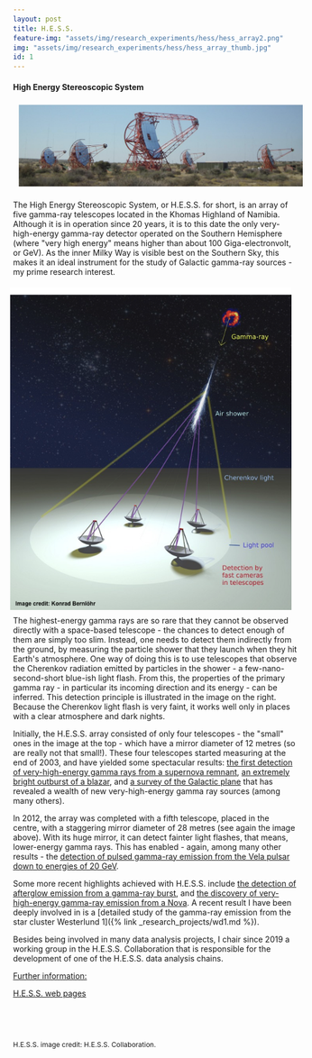 ```yaml
---
layout: post
title: H.E.S.S.
feature-img: "assets/img/research_experiments/hess/hess_array2.png"
img: "assets/img/research_experiments/hess/hess_array_thumb.jpg"
id: 1
---
```


#### High Energy Stereoscopic System

<div><img src="/assets/img/research_experiments/hess/hess_array2.png" alt="High Energy Stereoscopic System" width="1000" align="center" style="padding-top:1%;padding-left:2%;padding-right:2%;padding-bottom:2%"></div>

The High Energy Stereoscopic System, or H.E.S.S. for short, is an array of five gamma-ray telescopes located in the Khomas Highland of Namibia.
Although it is in operation since 20 years, it is to this date the only very-high-energy gamma-ray detector operated on the Southern Hemisphere (where "very high energy" means higher than about 100 Giga-electronvolt, or GeV).
As the inner Milky Way is visible best on the Southern Sky, this makes it an ideal instrument for the study of Galactic gamma-ray sources - my prime research interest.

<div><img src="/assets/img/research_experiments/hess/iact_technique.png" alt="IACT detection technique" width="500" align="right" style="padding-top:1%;padding-left:2%;padding-right:2%;padding-bottom:2%"></div>

The highest-energy gamma rays are so rare that they cannot be observed directly with a space-based telescope - the chances to detect enough of them are simply too slim.
Instead, one needs to detect them indirectly from the ground, by measuring the particle shower that they launch when they hit Earth's atmosphere.
One way of doing this is to use telescopes that observe the Cherenkov radiation emitted by particles in the shower - a few-nano-second-short blue-ish light flash.
From this, the properties of the primary gamma ray - in particular its incoming direction and its energy - can be inferred.
This detection principle is illustrated in the image on the right.
Because the Cherenkov light flash is very faint, it works well only in places with a clear atmosphere and dark nights.

Initially, the H.E.S.S. array consisted of only four telescopes - the "small" ones in the image at the top - which have a mirror diameter of 12 metres (so are really not that small!).
These four telescopes started measuring at the end of 2003, and have yielded some spectacular results: <a href="https://ui.adsabs.harvard.edu/abs/2004Natur.432...75A/abstract" target="_blank">the first detection of very-high-energy gamma rays from a supernova remnant</a>, <a href="https://ui.adsabs.harvard.edu/abs/2007ApJ...664L..71A/abstract" target="_blank">an extremely bright outburst of a blazar</a>, and <a href="https://ui.adsabs.harvard.edu/abs/2018A%26A...612A...1H/abstract" target="_blank">a survey of the Galactic plane</a> that has revealed a wealth of new very-high-energy gamma ray sources (among many others).

In 2012, the array was completed with a fifth telescope, placed in the centre, with a staggering mirror diameter of 28 metres (see again the image above).
With its huge mirror, it can detect fainter light flashes, that means, lower-energy gamma rays.
This has enabled - again, among many other results - the <a href="https://ui.adsabs.harvard.edu/abs/2018A%26A...620A..66H/abstract" target="_blank">detection of pulsed gamma-ray emission from the Vela pulsar down to energies of 20 GeV</a>.

Some more recent highlights achieved with H.E.S.S. include <a href="https://ui.adsabs.harvard.edu/abs/2021Sci...372.1081H/abstract" target="_blank">the detection of afterglow emission from a gamma-ray burst</a>, and <a href="https://ui.adsabs.harvard.edu/abs/2022Sci...376...77A/abstract" target="_blank">the discovery of very-high-energy gamma-ray emission from a Nova</a>.
A recent result I have been deeply involved in is a [detailed study of the gamma-ray emission from the star cluster Westerlund 1]({% link _research_projects/wd1.md %}).

Besides being involved in many data analysis projects, I chair since 2019 a working group in the H.E.S.S. Collaboration that is responsible for the development of one of the H.E.S.S. data analysis chains.

<u>Further information:</u>

<a href="https://www.mpi-hd.mpg.de/hfm/HESS/" target="_blank">H.E.S.S. web pages</a>


<p style="font-size:9pt;margin-top:2cm;">H.E.S.S. image credit: H.E.S.S. Collaboration.</p>
